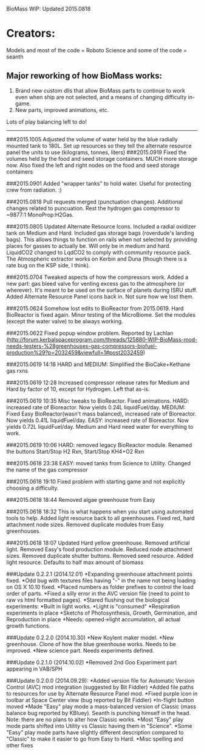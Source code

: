 BioMass WIP: Updated 2015.0818

Creators:
=========

Models and most of the code = Roboto
Science and some of the code = seanth

Major reworking of how BioMass works:
-------------------------------------

1. Brand new custom dlls that allow BioMass parts to continue to work even when ship are not selected, and a means of changing difficulty in-game.
2. New parts, improved animations, etc.

Lots of play balancing left to do!

-------------------------------------
###2015.1005 Adjusted the volume of water held by the blue radially mounted tank to 180L. Set up resources so they tell the alternate resource panel the units to use (kilograms, tonnes, liters)
###2015.0919 Fixed the volumes held by the food and seed storage containers. MUCH more storage now. Also fixed the left and right nodes on the food and seed storage containers

###2015.0901 Added "wrapper tanks" to hold water. Useful for protecting crew from radiation. :)

###2015.0818 Pull requests merged (punctuation changes). Additional changes related to puncuation. Rest the hydrogen gas compressor to ~9877:1 MonoProp:H2Gas.

###2015.0805 Updated Alternate Resource Icons. Included a radial oxidizer tank on Medium and Hard. Included gas storage bags (roverdude's landing bags). This allows things to function on rails when not selected by providing places for gasses to actually be. Will only be in medium and hard. LiquidCO2 changed to LqdCO2 to comply with community resource pack. The Atmospheric extractor works on Kerbin and Duna (though there is a rate bug on the KSP side, I think).

###2015.0704 Tweaked aspects of how the compressors work. Added a new part: gas bleed valve for venting excess gas to the atmosphere (or wherever). It's meant to be used on the surface of planets during ISRU stuff. Added Alternate Resource Panel icons back in. Not sure how we lost them.

###2015.0624 Somehow lost edits to BioReactor from 2015.0619. Hard BioReactor is fixed again. Minor testing of the MicroBiome. Set the modules (except the water valve) to be always working.

###2015.0622 Fixed popup window problem. Reported by Lachlan (http://forum.kerbalspaceprogram.com/threads/125880-WIP-BioMass-mod-needs-testers-%28greenhouses-gas-compressors-biofuel-production%29?p=2032459&viewfull=1#post2032459)

###2015.0619 14:18 HARD and MEDIUM: Simplified the BioCake+Kethane gas rxns

###2015.0619 12:28 Increased compressor release rates for Medium and Hard by factor of 10, except for Hydrogen. Left that as-is.

###2015.0619 10:35 Misc tweaks to BioReactor. Fixed animations. HARD: increased rate of Bioreactor. Now yields 0.24L liquidFuel/day. MEDIUM: Fixed Easy BioReactor(wasn't mass balanced), increased rate of Bioreactor. Now yields 0.41L liquidFuel/day. EASY: increased rate of Bioreactor. Now yields 0.72L liquidFuel/day. Medium and Hard need water for everything to work.

###2015.0619 10:06 HARD: removed legacy BioReactor module. Renamed the buttons Start/Stop H2 Rxn, Start/Stop KH4+O2 Rxn

###2015.0618 23:38 EASY: moved tanks from Science to Utility. Changed the name of the gas compressor

###2015.0618 19:10 Fixed problem with starting game and not explicitly choosing a difficulty. 

###2015.0618 18:44 Removed algae greenhouse from Easy

###2015.0618 18:32 This is what happens when you start using automated tools to help. Added light resource back to all greenhouses. Fixed red, hard attachment node sizes. Removed duplicate modules from Easy greenhouses.

###2015.0618 18:07 Updated Hard yellow greenhouse. Removed artificial light. Removed Easy's food production module. Reduced node attachment sizes. Removed duplicate shutter buttons. Removed seed resource. Added light resource. Defaults to half max amount of biomass

###Update 0.2.2.1 (2014.12.01)
	*Expanding greenhouse attachment points fixed.
	*Odd bug with textures files having "-" in the name not being loading on OS X 10.10 fixed.
	*Placed numbers as folder prefixes to control the load order of parts.
	*Fixed a silly error in the AVC version file (need to point to raw vs html formatted pages).
	*Stared flushing out the biological experiments:
		*Built in light works.
		*Light is "consumed"
		*Respiration experiments in place
		*Sketchs of Photosynthesis, Growth, Germination, and Reproduction in place
		*Needs: opened->light accumulation, all actual growth functions.

###Update 0.2.2.0 (2014.10.30)
    *New Koylent maker model. 
    *New greenhouse. Clone of how the blue greenhouse works. Needs to be improved.
    *New science part. Needs experiments defined.

###Update 0.2.1.0 (2014.10.02)
	*Removed 2nd Goo Experiment part appearing in VAB/SPH

###Update 0.2.0.0 (2014.09.29):
	*Added version file for Automatic Version Control (AVC) mod integration (suggested by Bit Fiddler)
	*Added file paths to resources for use by Alternate Resource Panel mod.
	*Fixed purple icon in toolbar at Space Center view (bug reported by Bit Fiddler)
    *In-flight button moved
	*Made "Easy" play mode a mass-balanced version of Classic (mass balance bug reported by KBluey). Seanth is punching himself in the head. Note: there are no plans to alter how Classic works.
	*Most "Easy" play mode parts shifted into Utility vs Classic having them in "Science".
	*Some "Easy" play mode parts have slightly different description compared to "Classic" to make it easier to go from Easy to Hard.
    *Misc spelling and other fixes

    
